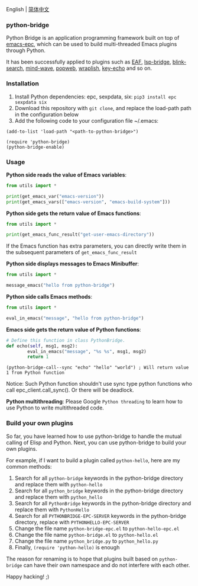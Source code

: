 English | [简体中文](./README.zh-CN.md)

### python-bridge
Python Bridge is an application programming framework built on top of [emacs-epc](https://github.com/kiwanami/emacs-epc), which can be used to build multi-threaded Emacs plugins through Python.

It has been successfully applied to plugins such as [EAF](https://github.com/emacs-eaf/emacs-application-framework), [lsp-bridge](https://github.com/manateelazycat/lsp-bridge), [blink-search](https://github.com/manateelazycat/blink-search/), [mind-wave](https://github.com/manateelazycat/mind-wave/), [popweb](https://github.com/manateelazycat/popweb), [wraplish](https://github.com/manateelazycat/wraplish), [key-echo](https://github.com/manateelazycat/key-echo) and so on.

### Installation
1. Install Python dependencies: epc, sexpdata, six: `pip3 install epc sexpdata six`
2. Download this repository with `git clone`, and replace the load-path path in the configuration below
3. Add the following code to your configuration file ~/.emacs:

```elisp
(add-to-list 'load-path "<path-to-python-bridge>")

(require 'python-bridge)
(python-bridge-enable)
```

### Usage
**Python side reads the value of Emacs variables**:

```python
from utils import *

print(get_emacs_var("emacs-version"))
print(get_emacs_vars(["emacs-version", "emacs-build-system"]))
```

**Python side gets the return value of Emacs functions**:
```python
from utils import *

print(get_emacs_func_result("get-user-emacs-directory"))
```
If the Emacs function has extra parameters, you can directly write them in the subsequent parameters of `get_emacs_func_result`

**Python side displays messages to Emacs Minibuffer**:
```python
from utils import *

message_emacs("hello from python-bridge")
```

**Python side calls Emacs methods**:
```python
from utils import *

eval_in_emacs("message", "hello from python-bridge")
```

**Emacs side gets the return value of Python functions**:
```python
# Define this function in class PythonBridge.
def echo(self, msg1, msg2):
        eval_in_emacs("message", "%s %s", msg1, msg2)
        return 1
```

```elisp
(python-bridge-call--sync "echo" "hello" "world") ; Will return value 1 from Python function
```
Notice: Such Python function shouldn't use sync type python functions who call epc_client.call_sync(). Or there will be deadlock.

**Python multithreading**:
Please Google `Python threading` to learn how to use Python to write multithreaded code.

### Build your own plugins
So far, you have learned how to use python-bridge to handle the mutual calling of Elisp and Python. Next, you can use python-bridge to build your own plugins.

For example, if I want to build a plugin called `python-hello`, here are my common methods:
1. Search for all `python-bridge` keywords in the python-bridge directory and replace them with `python-hello`
2. Search for all `python_bridge` keywords in the python-bridge directory and replace them with `python_hello`
3. Search for all `PythonBridge` keywords in the python-bridge directory and replace them with `PythonHello`
4. Search for all `PYTHONBRIDGE-EPC-SERVER` keywords in the python-bridge directory, replace with `PYTHONHELLO-EPC-SERVER`
5. Change the file name `python-bridge-epc.el` to `python-hello-epc.el`
6. Change the file name `python-bridge.el` to `python-hello.el`
7. Change the file name `python_bridge.py` to `python_hello.py`
8. Finally, `(require 'python-hello)` is enough

The reason for renaming is to hope that plugins built based on `python-bridge` can have their own namespace and do not interfere with each other.

Happy hacking! ;)
